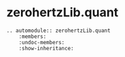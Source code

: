 # zerohertzLib.quant

```{eval-rst}
.. automodule:: zerohertzLib.quant
    :members:
    :undoc-members:
    :show-inheritance:
```
